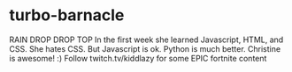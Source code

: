 # turbo-barnacle
RAIN DROP DROP TOP 
In the first week she learned Javascript, HTML, and CSS.
She hates CSS.
But Javascript is ok.
Python is much better.
Christine is awesome! :)
Follow twitch.tv/kiddlazy for some EPIC fortnite content
